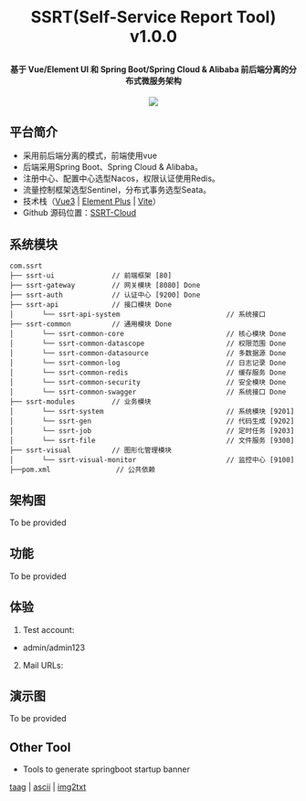 <!--
<p align="center">
	<img alt="logo" src="https://oscimg.oschina.net/oscnet/up-b99b286755aef70355a7084753f89cdb7c9.png">
</p>
-->
<h1 align="center" style="margin: 30px 0 30px; font-weight: bold;">SSRT(Self-Service Report Tool) v1.0.0</h1>
<h4 align="center">基于 Vue/Element UI 和 Spring Boot/Spring Cloud & Alibaba 前后端分离的分布式微服务架构</h4>
<p align="center">
	<a href="https://github.com/hexu2/SSRT-Cloud"><img src="https://img.shields.io/badge/ssrt-v1.0.0-brightgreen.svg"></a>
</p>

## 平台简介

* 采用前后端分离的模式，前端使用vue
* 后端采用Spring Boot、Spring Cloud & Alibaba。
* 注册中心、配置中心选型Nacos，权限认证使用Redis。
* 流量控制框架选型Sentinel，分布式事务选型Seata。
* 技术栈（[Vue3](https://v3.cn.vuejs.org) | [Element Plus](https://element-plus.org/zh-CN) | [Vite](https://cn.vitejs.dev)）
* Github 源码位置：[SSRT-Cloud](https://github.com/hexu2/SSRT-Cloud) 

## 系统模块

~~~
com.ssrt     
├── ssrt-ui              // 前端框架 [80]
├── ssrt-gateway         // 网关模块 [8080] Done
├── ssrt-auth            // 认证中心 [9200] Done
├── ssrt-api             // 接口模块 Done
│       └── ssrt-api-system                          // 系统接口
├── ssrt-common          // 通用模块 Done
│       └── ssrt-common-core                         // 核心模块 Done
│       └── ssrt-common-datascope                    // 权限范围 Done
│       └── ssrt-common-datasource                   // 多数据源 Done
│       └── ssrt-common-log                          // 日志记录 Done
│       └── ssrt-common-redis                        // 缓存服务 Done
│       └── ssrt-common-security                     // 安全模块 Done
│       └── ssrt-common-swagger                      // 系统接口 Done
├── ssrt-modules         // 业务模块
│       └── ssrt-system                              // 系统模块 [9201]
│       └── ssrt-gen                                 // 代码生成 [9202]
│       └── ssrt-job                                 // 定时任务 [9203]
│       └── ssrt-file                                // 文件服务 [9300]
├── ssrt-visual          // 图形化管理模块
│       └── ssrt-visual-monitor                      // 监控中心 [9100]
├──pom.xml                // 公共依赖
~~~

## 架构图
To be provided
<!--
<img src="https://oscimg.oschina.net/oscnet/up-82e9722ecb846786405a904bafcf19f73f3.png"/>
-->

## 功能
To be provided
<!-- 
1.  用户管理：用户是系统操作者，该功能主要完成系统用户配置。
2.  部门管理：配置系统组织机构（公司、部门、小组），树结构展现支持数据权限。
3.  岗位管理：配置系统用户所属担任职务。
4.  菜单管理：配置系统菜单，操作权限，按钮权限标识等。
5.  角色管理：角色菜单权限分配、设置角色按机构进行数据范围权限划分。
6.  字典管理：对系统中经常使用的一些较为固定的数据进行维护。
7.  参数管理：对系统动态配置常用参数。
8.  通知公告：系统通知公告信息发布维护。
9.  操作日志：系统正常操作日志记录和查询；系统异常信息日志记录和查询。
10. 登录日志：系统登录日志记录查询包含登录异常。
11. 在线用户：当前系统中活跃用户状态监控。
12. 定时任务：在线（添加、修改、删除)任务调度包含执行结果日志。
13. 代码生成：前后端代码的生成（java、html、xml、sql）支持CRUD下载 。
14. 系统接口：根据业务代码自动生成相关的api接口文档。
15. 服务监控：监视当前系统CPU、内存、磁盘、堆栈等相关信息。
16. 在线构建器：拖动表单元素生成相应的HTML代码。
17. 连接池监视：监视当前系统数据库连接池状态，可进行分析SQL找出系统性能瓶颈。
-->


## 体验
1) Test account:
- admin/admin123  

2) Mail URLs:

## 演示图
To be provided
<!--
<table>
    <tr>
        <td><img src="https://oscimg.oschina.net/oscnet/cd1f90be5f2684f4560c9519c0f2a232ee8.jpg"/></td>
        <td><img src="https://oscimg.oschina.net/oscnet/1cbcf0e6f257c7d3a063c0e3f2ff989e4b3.jpg"/></td>
    </tr>
    <tr>
        <td><img src="https://oscimg.oschina.net/oscnet/up-8074972883b5ba0622e13246738ebba237a.png"/></td>
        <td><img src="https://oscimg.oschina.net/oscnet/up-9f88719cdfca9af2e58b352a20e23d43b12.png"/></td>
    </tr>
    <tr>
        <td><img src="https://oscimg.oschina.net/oscnet/up-39bf2584ec3a529b0d5a3b70d15c9b37646.png"/></td>
        <td><img src="https://oscimg.oschina.net/oscnet/up-4148b24f58660a9dc347761e4cf6162f28f.png"/></td>
    </tr>
	<tr>
        <td><img src="https://oscimg.oschina.net/oscnet/up-b2d62ceb95d2dd9b3fbe157bb70d26001e9.png"/></td>
        <td><img src="https://oscimg.oschina.net/oscnet/up-d67451d308b7a79ad6819723396f7c3d77a.png"/></td>
    </tr>	 
    <tr>
        <td><img src="https://oscimg.oschina.net/oscnet/5e8c387724954459291aafd5eb52b456f53.jpg"/></td>
        <td><img src="https://oscimg.oschina.net/oscnet/644e78da53c2e92a95dfda4f76e6d117c4b.jpg"/></td>
    </tr>
	<tr>
        <td><img src="https://oscimg.oschina.net/oscnet/up-8370a0d02977eebf6dbf854c8450293c937.png"/></td>
        <td><img src="https://oscimg.oschina.net/oscnet/up-49003ed83f60f633e7153609a53a2b644f7.png"/></td>
    </tr>
	<tr>
        <td><img src="https://oscimg.oschina.net/oscnet/up-d4fe726319ece268d4746602c39cffc0621.png"/></td>
        <td><img src="https://oscimg.oschina.net/oscnet/up-c195234bbcd30be6927f037a6755e6ab69c.png"/></td>
    </tr>
	<tr>
        <td><img src="https://oscimg.oschina.net/oscnet/up-ece3fd37a3d4bb75a3926e905a3c5629055.png"/></td>
        <td><img src="https://oscimg.oschina.net/oscnet/up-92ffb7f3835855cff100fa0f754a6be0d99.png"/></td>
    </tr>
    <tr>
        <td><img src="https://oscimg.oschina.net/oscnet/up-ff9e3066561574aca73005c5730c6a41f15.png"/></td>
        <td><img src="https://oscimg.oschina.net/oscnet/up-5e4daac0bb59612c5038448acbcef235e3a.png"/></td>
    </tr>
</table>

-->

## Other Tool
* Tools to generate springboot startup banner 

[taag](http://patorjk.com/software/taag) | 
[ascii](http://www.network-science.de/ascii/) | 
[img2txt](http://www.degraeve.com/img2txt.php)
